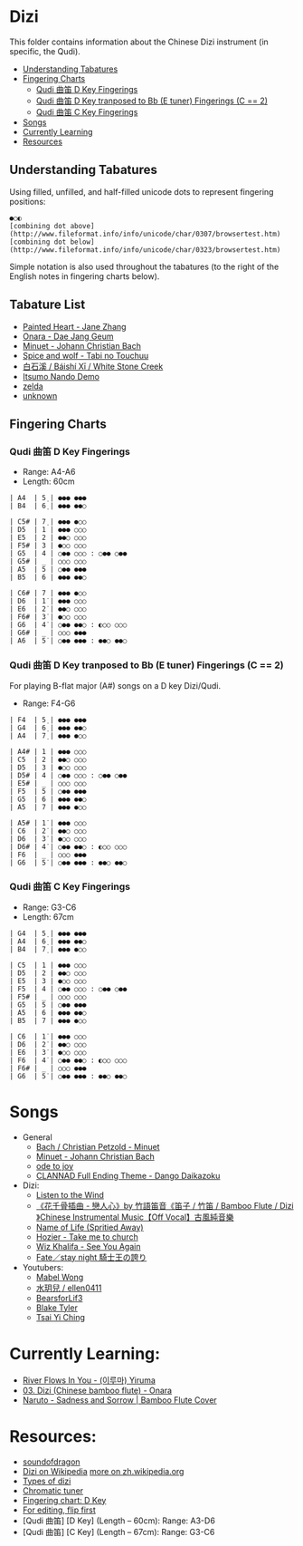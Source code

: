 # Dizi

This folder contains information about the Chinese Dizi instrument (in specific, the Qudi).

 - [Understanding Tabatures](#understanding-tabatures)
 - [Fingering Charts](#fingering-charts)
   - [Qudi 曲笛 D Key Fingerings](#qudi-曲笛-d-key-fingerings)
   - [Qudi 曲笛 D Key tranposed to Bb (E tuner) Fingerings (C == 2)](#qudi-曲笛-d-key-tranposed-to-bb-e-tuner-fingerings-c--2)
   - [Qudi 曲笛 C Key Fingerings](#qudi-曲笛-c-key-fingerings)
 - [Songs](#songs)
 - [Currently Learning](#currently-learning)
 - [Resources](#resources)

## Understanding Tabatures

Using filled, unfilled, and half-filled unicode dots to represent fingering positions:

```
●○◐
[combining dot above](http://www.fileformat.info/info/unicode/char/0307/browsertest.htm)
[combining dot below](http://www.fileformat.info/info/unicode/char/0323/browsertest.htm) 
```

Simple notation is also used throughout the tabatures (to the right of the English notes in fingering charts below).

## Tabature List

  - [Painted Heart - Jane Zhang](https://github.com/slimsag/music/blob/master/dizi/painted_heart.md#painted-heart---jane-zhang)
  - [Onara - Dae Jang Geum](https://github.com/slimsag/music/blob/master/dizi/onara.md#onara---dae-jang-geum)
  - [Minuet - Johann Christian Bach](https://github.com/slimsag/music/blob/master/dizi/minuet.md#minuet---johann-christian-bach)
  - [Spice and wolf - Tabi no Touchuu](https://github.com/slimsag/music/blob/master/dizi/spice_and_wolf.md#spice-and-wolf---tabi-no-touchuu)
  - [白石溪 / Báishí Xī / White Stone Creek](https://github.com/slimsag/music/blob/master/dizi/white_stone_creek.md#白石溪--báishí-xī--white-stone-creek)
  - [Itsumo Nando Demo](https://github.com/slimsag/music/blob/master/dizi/itsumo_nando_demo.md#qu-di-key-c-itsumo-nando-demo)
  - [zelda](https://github.com/slimsag/music/blob/master/dizi/zelda.md)
  - [unknown](https://github.com/slimsag/music/blob/master/dizi/unknown.md)

## Fingering Charts

### Qudi 曲笛 D Key Fingerings

- Range: A4-A6
- Length: 60cm

```
| A4  | 5̣ | ●●● ●●●
| B4  | 6̣ | ●●● ●●○

| C5# | 7̣ | ●●● ●○○
| D5  | 1 | ●●● ○○○
| E5  | 2 | ●●○ ○○○
| F5# | 3 | ●○○ ○○○
| G5  | 4 | ○●● ○○○ : ○●● ○●●
| G5# | _ | ○○○ ○○○
| A5  | 5 | ○●● ●●●
| B5  | 6 | ●●● ●●○

| C6# | 7 | ●●● ●○○
| D6  | 1̇ | ●●● ○○○
| E6  | 2̇ | ●●○ ○○○
| F6# | 3̇ | ●○○ ○○○
| G6  | 4̇ | ○●● ●●○ : ◐○○ ○○○
| G6# | _ | ○○○ ●●●
| A6  | 5̇ | ○●● ●●● : ●●○ ●●○
```

### Qudi 曲笛 D Key tranposed to Bb (E tuner) Fingerings (C == 2)

For playing B-flat major (A#) songs on a D key Dizi/Qudi.

- Range: F4-G6

```
| F4  | 5̣ | ●●● ●●●
| G4  | 6̣ | ●●● ●●○
| A4  | 7̣ | ●●● ●○○

| A4# | 1 | ●●● ○○○
| C5  | 2 | ●●○ ○○○
| D5  | 3 | ●○○ ○○○
| D5# | 4 | ○●● ○○○ : ○●● ○●●
| E5# | _ | ○○○ ○○○
| F5  | 5 | ○●● ●●●
| G5  | 6 | ●●● ●●○
| A5  | 7 | ●●● ●○○

| A5# | 1̇ | ●●● ○○○
| C6  | 2̇ | ●●○ ○○○
| D6  | 3̇ | ●○○ ○○○
| D6# | 4̇ | ○●● ●●○ : ◐○○ ○○○
| F6  | _ | ○○○ ●●●
| G6  | 5̇ | ○●● ●●● : ●●○ ●●○
```

### Qudi 曲笛 C Key Fingerings

- Range: G3-C6
- Length: 67cm

```
| G4  | 5̣ | ●●● ●●●
| A4  | 6̣ | ●●● ●●○
| B4  | 7̣ | ●●● ●○○

| C5  | 1 | ●●● ○○○
| D5  | 2 | ●●○ ○○○
| E5  | 3 | ●○○ ○○○
| F5  | 4 | ○●● ○○○ : ○●● ○●●
| F5# | _ | ○○○ ○○○
| G5  | 5 | ○●● ●●●
| A5  | 6 | ●●● ●●○
| B5  | 7 | ●●● ●○○

| C6  | 1̇ | ●●● ○○○
| D6  | 2̇ | ●●○ ○○○
| E6  | 3̇ | ●○○ ○○○
| F6  | 4̇ | ○●● ●●○ : ◐○○ ○○○
| F6# | _ | ○○○ ●●●
| G6  | 5̇ | ○●● ●●● : ●●○ ●●○
```

# Songs

- General
  - [Bach / Christian Petzold - Minuet](https://www.youtube.com/watch?v=JNpxyjYPVUg)
  - [Minuet - Johann Christian Bach](https://www.youtube.com/watch?v=ZiGFKAP8ujQ)
  - [ode to joy](https://www.youtube.com/watch?v=AbXiKLA58SE)
  - [CLANNAD Full Ending Theme - Dango Daikazoku](https://www.youtube.com/watch?v=qvzCmV3_12c)
- Dizi:
  - [Listen to the Wind](https://www.youtube.com/watch?v=fFpINajrLhM&index=2&list=RD1n6M_t7ShOw)
  - [《花千骨插曲 - 戀人心》by 竹語笛音《笛子 / 竹笛 / Bamboo Flute / Dizi 》Chinese Instrumental Music【Off Vocal】古風純音樂](https://www.youtube.com/watch?v=zcQQn0Eu2Ok&index=16&list=RD1n6M_t7ShOw&spfreload=1)
  - [Name of Life (Spritied Away)](https://www.youtube.com/watch?v=3mhOzVGRSk8)
  - [Hozier - Take me to church](https://www.youtube.com/watch?v=uoi2H8Ow84A)
  - [Wiz Khalifa - See You Again](https://www.youtube.com/watch?v=a6YBLsuWYo8)
  - [Fate／stay night 騎士王の誇り](https://www.youtube.com/watch?v=H6QrdB2ceac)
- Youtubers:
  - [Mabel Wong](https://www.youtube.com/user/mabel2046)
  - [水玥兒 / ellen0411](https://www.youtube.com/channel/UCrMejHBAg0KHkzT9necaehA)
  - [BearsforLif3](https://www.youtube.com/user/BearsforLif3/videos)
  - [Blake Tyler](https://www.youtube.com/channel/UCuHKnJ7yqZ6ho850FbHx9lQ/videos?shelf_id=0&sort=dd&view=0)
  - [Tsai Yi Ching](https://www.youtube.com/watch?v=3ClDRvJRC5c)

# Currently Learning:

- [River Flows In You - (이루마) Yiruma](https://www.youtube.com/watch?v=8L9jajK-Fow)
- [03. Dizi (Chinese bamboo flute) - Onara](https://www.youtube.com/watch?v=hVgeKfuOeIs)
- [Naruto - Sadness and Sorrow | Bamboo Flute Cover](https://www.youtube.com/watch?v=1XBH2ENImTc)

# Resources:

- [soundofdragon](http://soundofdragon.com/dizi/)
- [Dizi on Wikipedia](https://en.wikipedia.org/wiki/Dizi_(instrument)) [more on zh.wikipedia.org](https://zh.wikipedia.org/wiki/%E7%AC%9B%E5%AD%90)
- [Types of dizi](http://www.easonmusicschool.com/types-of-dizi/)
- [Chromatic tuner](https://freetuner.co/)
- [Fingering chart: D Key](http://www.cfa.arizona.edu/purplebambooensemble/files/purplebambooensemble/Dizi-D1.PDF)
- [For editing, flip first](http://textmechanic.com/text-tools/obfuscation-tools/reverse-text-generator/)
- [Qudi 曲笛] [D Key] (Length – 60cm): Range: A3-D6
- [Qudi 曲笛] [C Key] (Length – 67cm): Range: G3-C6
